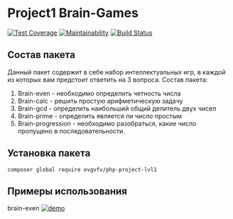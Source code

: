 # Project1 Brain-Games

[![Test Coverage](https://api.codeclimate.com/v1/badges/4b4f81660a2442f50615/test_coverage)](https://codeclimate.com/github/zhekavafiev/php-project-lvl1/test_coverage)
[![Maintainability](https://api.codeclimate.com/v1/badges/4b4f81660a2442f50615/maintainability)](https://codeclimate.com/github/zhekavafiev/php-project-lvl1/maintainability)
[![Build Status](https://www.travis-ci.org/zhekavafiev/php-project-lvl1.svg?branch=master)](https://www.travis-ci.org/zhekavafiev/php-project-lvl1)


## Состав пакета

Данный пакет содержит в себе набор интеллектуальных игр, в каждой из которых вам предстоит ответить на 3 вопроса.
Состав пакета:
1. Brain-even - необходимо определить четность числа
2. Brain-calc - решить простую арифметическую задачу
3. Brain-gcd - определить наибольший общий делитель двух чисел
4. Brain-prime - определить является ли число простым
5. Brain-progression - необходимо разобраться, какие число пропущено в последовательности.                            

## Установка пакета

`composer global require evgvfv/php-project-lvl1`


## Примеры использования

brain-even
[![demo](https://asciinema.org/a/9OLQQhNh4w2iwCsr3wgjm7a27.svg)](https://asciinema.org/a/9OLQQhNh4w2iwCsr3wgjm7a27?autoplay=1)
